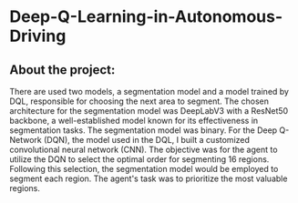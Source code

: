 # Deep-Q-Learning-in-Autonomous-Driving
## About the project:
There are used two models, a segmentation model and a model trained by DQL, responsible for choosing the next area to segment.
The chosen architecture for the segmentation model was DeepLabV3 with a ResNet50 backbone, a well-established model known for its effectiveness in segmentation tasks. The segmentation model was binary. For the Deep Q-Network (DQN), the model used in the DQL, I built a customized convolutional neural network (CNN). 
The objective was for the agent to utilize the DQN to select the optimal order for segmenting 16 regions. Following this selection, the segmentation model would be employed to segment each region. The agent's task was to prioritize the most valuable regions.


